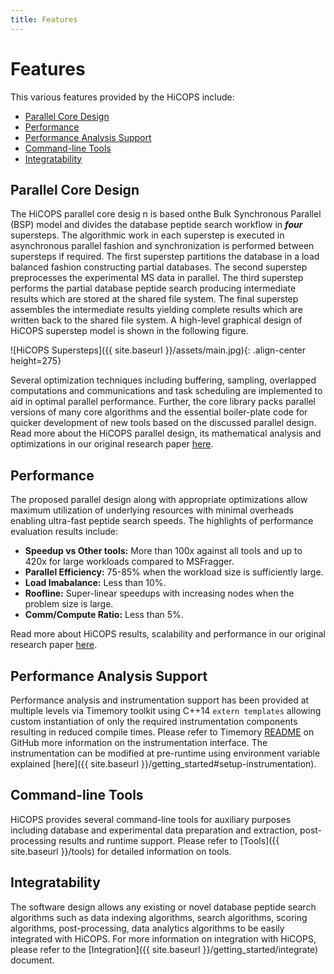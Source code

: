 ```yaml
---
title: Features
---
```


# Features

This various features provided by the HiCOPS include:

<!-- TOC -->

- [Parallel Core Design](#parallel-core-design)
- [Performance](#performance)
- [Performance Analysis Support](#performance-analysis-support)
- [Command-line Tools](#command-line-tools)
- [Integratability](#integratability)

<!-- /TOC -->

## Parallel Core Design
The HiCOPS parallel core desig n is based onthe Bulk Synchronous Parallel (BSP) model and divides the database peptide search workflow in ***four*** supersteps. The algorithmic work in each superstep is executed in asynchronous parallel fashion and synchronization is performed between supersteps if required. The first superstep partitions the database in a load balanced fashion constructing partial databases. The second superstep preprocesses the experimental MS data in parallel. The third superstep performs the partial database peptide search producing intermediate results which are stored at the shared file system. The final superstep assembles the intermediate results yielding complete results which are written back to the shared file system. A high-level graphical design of HiCOPS superstep model is shown in the following figure.

![HiCOPS Supersteps]({{ site.baseurl }}/assets/main.jpg){: .align-center height=275}

Several optimization techniques including buffering, sampling, overlapped computations and communications and task scheduling are implemented to aid in optimal parallel performance. Further, the core library packs parallel versions of many core algorithms and the essential boiler-plate code for quicker development of new tools based on the discussed parallel design. Read more about the HiCOPS parallel design, its mathematical analysis and optimizations in our original research paper [here]().

## Performance
The proposed parallel design along with appropriate optimizations allow maximum utilization of underlying resources with minimal overheads enabling ultra-fast peptide search speeds. The highlights of performance evaluation results include:

* **Speedup vs Other tools:** More than 100x against all tools and up to 420x for large workloads compared to MSFragger.      
* **Parallel Efficiency:** 75-85% when the workload size is sufficiently large.     
* **Load Imabalance:** Less than 10%.    
* **Roofline:** Super-linear speedups with increasing nodes when the problem size is large.    
* **Comm/Compute Ratio:** Less than 5%.      

Read more about HiCOPS results, scalability and performance in our original research paper [here]().

## Performance Analysis Support
Performance analysis and instrumentation support has been provided at multiple levels via Timemory toolkit using C++14 `extern templates` allowing custom instantiation of only the required instrumentation components resulting in reduced compile times. Please refer to Timemory [README](https://github.com/NERSC/timemory#c-template-interface) on GitHub more information on the instrumentation interface. The instrumentation can be modified at pre-runtime using environment variable explained [here]({{ site.baseurl }}/getting_started#setup-instrumentation).

## Command-line Tools
HiCOPS provides several command-line tools for auxiliary purposes including database and experimental data preparation and extraction, post-processing results and runtime support. Please refer to [Tools]({{ site.baseurl }}/tools) for detailed information on tools.

## Integratability
The software design allows any existing or novel database peptide search algorithms such as data indexing algorithms, search algorithms, scoring algorithms, post-processing, data analytics algorithms to be easily integrated with HiCOPS. For more information on integration with HiCOPS, please refer to the [Integration]({{ site.baseurl }}/getting_started/integrate) document.